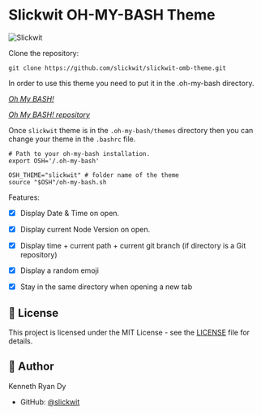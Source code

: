 # Slickwit OH-MY-BASH Theme

![Slickwit](/slickwit-dark.png)

Clone the repository:

```shell
git clone https://github.com/slickwit/slickwit-omb-theme.git
```

In order to use this theme you need to put it in the .oh-my-bash directory.

_[Oh My BASH!](https://ohmybash.nntoan.com/)_

_[Oh My BASH! repository](https://github.com/ohmybash/oh-my-bash.git)_

Once `slickwit` theme is in the `.oh-my-bash/themes` directory then you can change your theme in the `.bashrc` file.

```shell
# Path to your oh-my-bash installation.
export OSH='/.oh-my-bash'

OSH_THEME="slickwit" # folder name of the theme
source "$OSH"/oh-my-bash.sh
```

Features:

- [x] Display Date & Time on open.
- [x] Display current Node Version on open.
- [x] Display time + current path + current git branch (if directory is a Git repository)
- [x] Display a random emoji
- [x] Stay in the same directory when opening a new tab


## 📝 License

This project is licensed under the MIT License - see the [LICENSE](LICENSE) file for details.

## 👤 Author

Kenneth Ryan Dy

- GitHub: [@slickwit](https://github.com/slickwit)